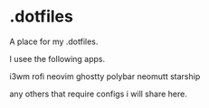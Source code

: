 # .dotfiles


A place for my .dotfiles.

I usee the following apps.

i3wm
rofi
neovim
ghostty
polybar
neomutt
starship

any others that require configs i will share here.
